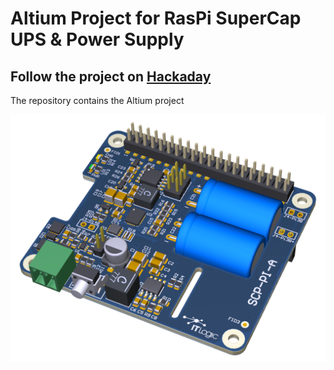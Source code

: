 # Altium Project for RasPi SuperCap UPS & Power Supply

## Follow the project on [Hackaday](https://hackaday.io/project/168748-raspberry-supercapacitor-ups-power-supply)

The repository contains the Altium project

![image info](Documentation/Pictures/SCP-PI-A.png)